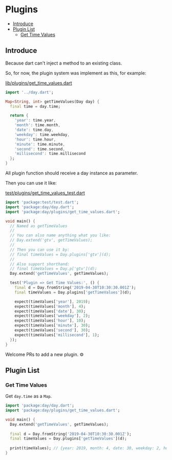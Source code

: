 # Plugins

- [Introduce](#introduce)
- [Plugin List](#plugin-list)
  - [Get Time Values](#get-time-values)

## Introduce

Because dart can't inject a method to an existing class.

So, for now, the plugin system was implement as this, for example:

[lib/plugins/get_time_values.dart](lib/plugins/get_time_values.dart)

```dart
import '../day.dart';

Map<String, int> getTimeValues(Day day) {
  final time = day.time;

  return {
    'year': time.year,
    'month': time.month,
    'date': time.day,
    'weekday': time.weekday,
    'hour': time.hour,
    'minute': time.minute,
    'second': time.second,
    'millisecond': time.millisecond
  };
}
```

All plugin function should receive a day instance as parameter.

Then you can use it like:

[test/plugins/get_time_values_test.dart](test/plugins/get_time_values_test.dart)

```dart
import 'package:test/test.dart';
import 'package:day/day.dart';
import 'package:day/plugins/get_time_values.dart';

void main() {
  // Named as getTimeValues
  // 
  // You can also name anything what you like:
  // Day.extend('gtv', getTimeValues);
  // 
  // Then you can use it by:
  // final timeValues = Day.plugins['gtv'](d);
  //
  // Also support shorthand:
  // final timeValues = Day.p['gtv'](d);
  Day.extend('getTimeValues', getTimeValues);

  test('Plugin => Get Time Values:', () {
    final d = Day.fromString('2019-04-30T10:30:30.001Z');
    final timeValues = Day.plugins['getTimeValues'](d);

    expect(timeValues['year'], 2019);
    expect(timeValues['month'], 4);
    expect(timeValues['date'], 30);
    expect(timeValues['weekday'], 2);
    expect(timeValues['hour'], 10);
    expect(timeValues['minute'], 30);
    expect(timeValues['second'], 30);
    expect(timeValues['millisecond'], 1);
  });
}
```

Welcome PRs to add a new plugin. ⚙️

## Plugin List

### Get Time Values

Get `day.time` as a `Map`.

```dart
import 'package:day/day.dart';
import 'package:day/plugins/get_time_values.dart';

void main() {
  Day.extend('getTimeValues', getTimeValues);
  
  final d = Day.fromString('2019-04-30T10:30:30.001Z');
  final timeValues = Day.plugins['getTimeValues'](d);
  
  print(timeValues); // {year: 2019, month: 4, date: 30, weekday: 2, hour: 10, minute: 30, second: 30, millisecond: 1}
}
```
